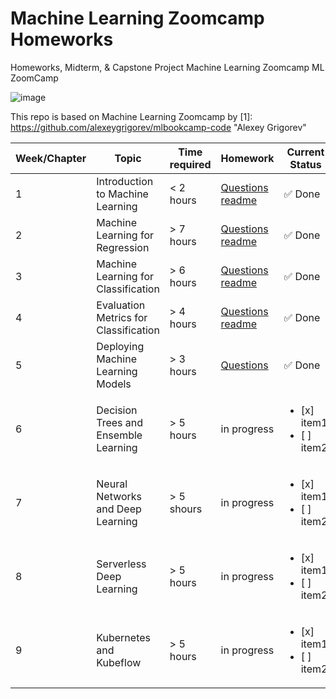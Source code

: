 # Machine Learning Zoomcamp Homeworks 

Homeworks, Midterm, & Capstone Project
Machine Learning Zoomcamp
ML ZoomCamp

![image](https://user-images.githubusercontent.com/56968012/136817041-65ef4f58-045d-46af-b25b-36339f0229fd.png)


This repo is based on  Machine Learning Zoomcamp
by [1]: https://github.com/alexeygrigorev/mlbookcamp-code "Alexey Grigorev"




| Week/Chapter          | Topic         | Time required | Homework   | Current Status | Link | 
|----------------|---------------|---------------|---------------|----------------|-----------|
| 1 | Introduction to Machine Learning | < 2 hours     | [ Questions readme](https://github.com/alexeygrigorev/mlbookcamp-code/blob/master/course-zoomcamp/01-intro/homework.md) | :white_check_mark: Done |  [Chapter 1](https://github.com/aenoboa1/ml_zoomcamp_homeworks/blob/main/WEEK%201/homework.ipynb)
| 2 | Machine Learning for Regression   | > 7 hours     | [Questions readme](https://github.com/alexeygrigorev/mlbookcamp-code/blob/master/course-zoomcamp/02-regression/homework.md) |  :white_check_mark: Done |  [Chapter 2](https://github.com/aenoboa1/ml_zoomcamp_homeworks/blob/main/WEEK%202/homework.ipynb) 
| 3 | Machine Learning for Classification | > 6 hours     | [Questions readme](https://github.com/alexeygrigorev/mlbookcamp-code/blob/master/course-zoomcamp/03-classification/homework.md) |  :white_check_mark:  Done|  [Chapter 3](https://github.com/aenoboa1/ml_zoomcamp_homeworks/blob/main/WEEK%203/Homework.ipynb) |
| 4 | Evaluation Metrics for Classification | > 4 hours     | [Questions readme](https://github.com/alexeygrigorev/mlbookcamp-code/blob/master/course-zoomcamp/04-evaluation/homework.md) | :white_check_mark: Done | [Chapter 4](https://github.com/aenoboa1/ml_zoomcamp_homeworks/blob/main/WEEK%204/homework.ipynb)
| 5 | Deploying Machine Learning Models | > 3 hours     | [Questions](https://github.com/alexeygrigorev/mlbookcamp-code/blob/master/course-zoomcamp/05-deployment/homework.md) |:white_check_mark: Done |  [Chapter 5 ](https://github.com/aenoboa1/ml_zoomcamp_homeworks/tree/main/WEEK%205/Homework)
| 6 | Decision Trees and Ensemble Learning | > 5 hours     | in progress | <ul><li>[x] item1</li><li>[ ] item2</li></ul>|
| 7 | Neural Networks and Deep Learning | > 5 shours     | in progress | <ul><li>[x] item1</li><li>[ ] item2</li></ul>|
| 8 | Serverless Deep Learning | > 5 hours     | in progress | <ul><li>[x] item1</li><li>[ ] item2</li></ul>|
| 9 | Kubernetes and Kubeflow| > 5 hours     | in progress | <ul><li>[x] item1</li><li>[ ] item2</li></ul>|

